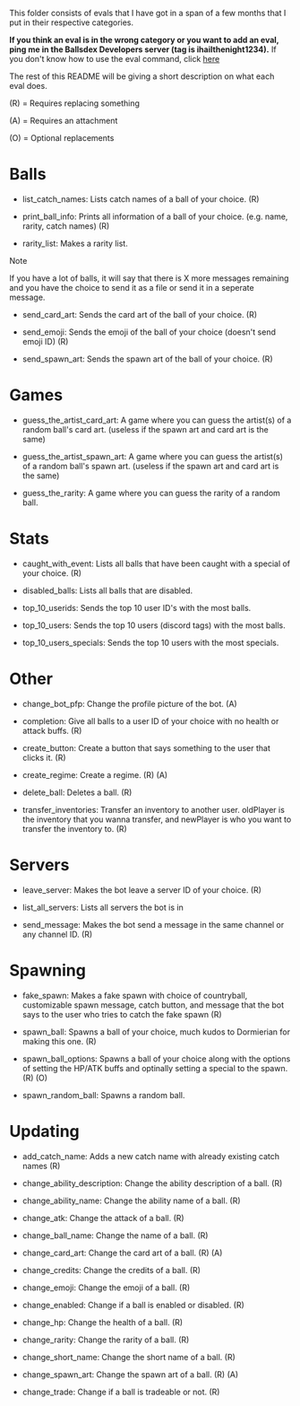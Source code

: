 This folder consists of evals that I have got in a span of a few months that I put in their respective categories.

**If you think an eval is in the wrong category or you want to add an eval, ping me in the Ballsdex Developers server (tag is ihailthenight1234).**
If you don't know how to use the eval command, click [here](https://github.com/ContestedWheel/EvalEvalEval-BD/wiki/How-to-run-eval-commands-on-versions-2.25-and-above#how-to-run-the-eval-command)

The rest of this README will be giving a short description on what each eval does.

(R) = Requires replacing something

(A) = Requires an attachment

(O) = Optional replacements

# Balls

- list_catch_names: Lists catch names of a ball of your choice. (R)

- print_ball_info: Prints all information of a ball of your choice. (e.g. name, rarity, catch names) (R)

- rarity_list: Makes a rarity list.
> [!NOTE]  
> If you have a lot of balls, it will say that there is X more messages remaining and you have the choice to send it as a file or send it in a seperate message.

- send_card_art: Sends the card art of the ball of your choice. (R)

- send_emoji: Sends the emoji of the ball of your choice (doesn't send emoji ID) (R)

- send_spawn_art: Sends the spawn art of the ball of your choice. (R)

# Games

- guess_the_artist_card_art: A game where you can guess the artist(s) of a random ball's card art. (useless if the spawn art and card art is the same)

- guess_the_artist_spawn_art: A game where you can guess the artist(s) of a random ball's spawn art. (useless if the spawn art and card art is the same)

- guess_the_rarity: A game where you can guess the rarity of a random ball.

# Stats

- caught_with_event: Lists all balls that have been caught with a special of your choice. (R)

- disabled_balls: Lists all balls that are disabled.

- top_10_userids: Sends the top 10 user ID's with the most balls.

- top_10_users: Sends the top 10 users (discord tags) with the most balls.

- top_10_users_specials: Sends the top 10 users with the most specials.

# Other

- change_bot_pfp: Change the profile picture of the bot. (A)

- completion: Give all balls to a user ID of your choice with no health or attack buffs. (R)

- create_button: Create a button that says something to the user that clicks it. (R)

- create_regime: Create a regime. (R) (A)

- delete_ball: Deletes a ball. (R)

- transfer_inventories: Transfer an inventory to another user. oldPlayer is the inventory that you wanna transfer, and newPlayer is who you want to transfer the inventory to. (R)

# Servers

- leave_server: Makes the bot leave a server ID of your choice. (R)

- list_all_servers: Lists all servers the bot is in

- send_message: Makes the bot send a message in the same channel or any channel ID. (R)

# Spawning

- fake_spawn: Makes a fake spawn with choice of countryball, customizable spawn message, catch button, and message that the bot says to the user who tries to catch the fake spawn (R)

- spawn_ball: Spawns a ball of your choice, much kudos to Dormierian for making this one. (R)

- spawn_ball_options: Spawns a ball of your choice along with the options of setting the HP/ATK buffs and optinally setting a special to the spawn. (R) (O)

- spawn_random_ball: Spawns a random ball.

# Updating

- add_catch_name: Adds a new catch name with already existing catch names (R)

- change_ability_description: Change the ability description of a ball. (R)

- change_ability_name: Change the ability name of a ball. (R)

- change_atk: Change the attack of a ball. (R)

- change_ball_name: Change the name of a ball. (R)

- change_card_art: Change the card art of a ball. (R) (A)

- change_credits: Change the credits of a ball. (R)

- change_emoji: Change the emoji of a ball. (R)

- change_enabled: Change if a ball is enabled or disabled. (R)

- change_hp: Change the health of a ball. (R)

- change_rarity: Change the rarity of a ball. (R)

- change_short_name: Change the short name of a ball. (R)

- change_spawn_art: Change the spawn art of a ball. (R) (A)

- change_trade: Change if a ball is tradeable or not. (R)
